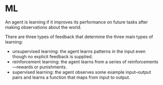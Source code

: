 # ML
An agent is learning if it improves its performance on future tasks after making observations
about the world.

There are three types of feedback that determine the three main types of learning:
- unsupervised learning: the agent learns patterns in the input even though no explicit feedback is supplied.
- reinforcement learning: the agent learns from a series of reinforcements—rewards or punishments.
- supervised learning: the agent observes some example input–output pairs and learns a function that maps from input to output.
